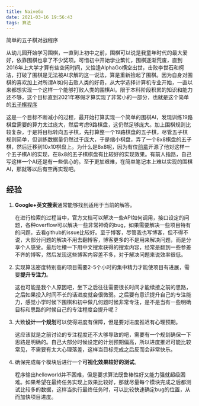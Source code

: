 ```yaml
---
title: NaiveGo
date: 2021-03-16 19:56:43
tags: 算法
---
```


简单的五子棋对战程序

<!-- more -->

从幼儿园开始学习围棋，一直到上初中之前，围棋可以说是我童年时代的最大爱好，依靠围棋也拿了不少奖项。可惜初中开始学业繁忙，围棋逐渐荒废，直到2016年上大学才算有些空闲时间，又恰逢AlphaGo横空出世，击败李世石和柯洁，打破了围棋是无法被AI求解的这一说法，算是重新捡起了围棋。因为自身对围棋的喜欢加上对所谓AI如何击败人类的好奇，从大学选择计算机专业开始，一直以来都想实现一个这样一个能够打败人类的围棋AI。限于本科阶段积累的知识和能力还不够，这个目标直到2021年寒假才算实现了非常小的一部分，也就是这个简单的[五子棋程序](https://github.com/anonymity1/NaiveGo)

这是一个目标不断减小的过程，最开始打算实现一个简单的围棋AI，发现训练19路棋盘需要的算力太过庞大，然后考虑9路棋盘，这仍然足够庞大。加上围棋规则比较复杂，于是将目标转向五子棋，先打算整一个19路棋盘的五子棋，尽管五子棋规则简单，但训练数据量仍然过于庞大，于是缩小棋盘，弄了一个8x8棋盘的五子棋，然后迁移到10x10棋盘上。为什么是8x8呢，因为有位[前辈](https://github.com/junxiaosong/AlphaZero_Gomoku)开源了他对这样一个五子棋AI的实现，在8x8的五子棋棋盘有比较好的实现效果。有前人指路，自己写这样一个AI还是有一些信心的。至于更加艰难，在简单笔记本上难以实现的围棋AI，那就等以后有空再实现吧。

## 经验

1. **Google+英文搜索**通常能够找到适用于当前的解答。

    在进行检索的过程当中，官方文档可以解决一些API如何调用，接口设定的问题，各种overflow可以解决一些非常神奇的bug，如果需要解决一些项目特有的问题，去看github的issue比较好。至于博客，尽管我也写博客，但不得不说，大部分问题的解决不用去翻博客，博客更多的不是用来解决问题，而是分享个人感受。最后吐槽一下用中文搜索获得的搜索内容，经常是翻到一些参差不齐的博客，然后发现这些博客内容差不多，对于解决问题来说效率很低。

2. 实现算法密度特别高的项目需要2-5个小时的集中精力才能使项目有进展，需要**提升专注力**。

    这也可能是我个人原因吧，坐下之后往往需要很长时间才能续接之前的思路，之后如果投入时间不长的话进度就会很微弱。之后要有意识提升自己的专注能力，感觉小学时候下围棋和初中做几何题时候非常专注，是不是当有一些明确目标和思路的时候自己的专注程度会提升呢？

3. 大致**设计一个规划**可以使得进度有保障，但是要对进度推迟有心理预期。

    这应该就是之前讨论的专注程度还不大够导致的吧，需要有一个规划确保一下思路是明确的。自己大部分时候设定的计划预期偏高，所以进度推迟可能比较常见，不需要有太大心理落差，这样当目标完成之后反而会非常快乐。

4. 确保完成每个模块后进行一个**可视化效果较好的测试**。

    程序输出helloworld并不困难，但是要求算法既鲁棒性好又能力强就超级困难。如果希望在最终任务实现上效果比较好，那就尽量每个模块完成之后都测试比较多的数据，这样当执行最终任务时，可以比较快速确定bug的位置，从而加快项目进度。
